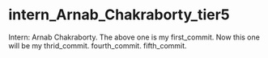 # intern_Arnab_Chakraborty_tier5
Intern: Arnab Chakraborty.
The above one is my first_commit.
Now this one will be my thrid_commit.
fourth_commit.
fifth_commit.
